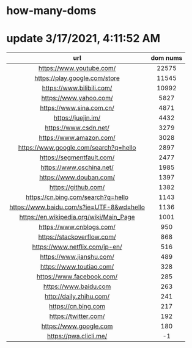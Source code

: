 # how-many-doms

# update 3/17/2021, 4:11:52 AM

url | dom nums
:-: | :-:
https://www.youtube.com/ | 22575
https://play.google.com/store | 11545
https://www.bilibili.com/ | 10992
https://www.yahoo.com/ | 5827
https://www.sina.com.cn/ | 4871
https://juejin.im/ | 4432
https://www.csdn.net/ | 3279
https://www.amazon.com/ | 3028
https://www.google.com/search?q=hello | 2897
https://segmentfault.com/ | 2477
https://www.oschina.net/ | 1985
https://www.douban.com/ | 1397
https://github.com/ | 1382
https://cn.bing.com/search?q=hello | 1143
https://www.baidu.com/s?ie=UTF-8&wd=hello | 1136
https://en.wikipedia.org/wiki/Main_Page | 1001
https://www.cnblogs.com/ | 950
https://stackoverflow.com/ | 868
https://www.netflix.com/jp-en/ | 516
https://www.jianshu.com/ | 489
https://www.toutiao.com/ | 328
https://www.facebook.com/ | 285
https://www.baidu.com | 263
http://daily.zhihu.com/ | 241
https://cn.bing.com | 217
https://twitter.com/ | 192
https://www.google.com | 180
https://pwa.clicli.me/ | -1
